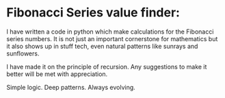 # Fibonacci Series value finder:

I have written a code in python which make calculations for the Fibonacci series numbers. It is not just an important cornerstone for mathematics but it also shows up in stuff tech, even natural patterns like sunrays and sunflowers.

I have made it on the principle of recursion. Any suggestions to make it better will be met with appreciation.

Simple logic. Deep patterns. Always evolving.
